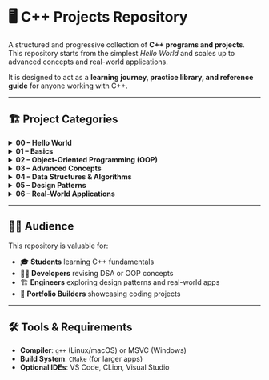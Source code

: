 # 🖥️ C++ Projects Repository  

A structured and progressive collection of **C++ programs and projects**.  
This repository starts from the simplest *Hello World* and scales up to advanced concepts and real-world applications.  

It is designed to act as a **learning journey, practice library, and reference guide** for anyone working with C++.  

---

## 🏗️ Project Categories  

<details>
<summary><b>00 – Hello World</b></summary>  
- First program setup to ensure compiler works  
</details>

<details>
<summary><b>01 – Basics</b></summary>  
- Variables, data types, operators, loops, functions, conditionals  
</details>

<details>
<summary><b>02 – Object-Oriented Programming (OOP)</b></summary>  
- Classes, objects, constructors, inheritance, polymorphism, encapsulation  
</details>

<details>
<summary><b>03 – Advanced Concepts</b></summary>  
- Templates, STL, smart pointers, file handling, multithreading  
</details>

<details>
<summary><b>04 – Data Structures & Algorithms</b></summary>  
- Linked lists, stacks, queues, trees, graphs, sorting, searching, recursion  
</details>

<details>
<summary><b>05 – Design Patterns</b></summary>  
- Singleton, Factory, Observer, Strategy, Adapter, etc.  
</details>

<details>
<summary><b>06 – Real-World Applications</b></summary>  
- CLI tools, networking apps, GUI-based apps, system programming, simple games  
</details>

---

## 🧑‍💻 Audience  

This repository is valuable for:  
- 🎓 **Students** learning C++ fundamentals  
- 👨‍💻 **Developers** revising DSA or OOP concepts  
- 🏗️ **Engineers** exploring design patterns and real-world apps  
- 📂 **Portfolio Builders** showcasing coding projects  

---

## 🛠️ Tools & Requirements  

- **Compiler**: `g++` (Linux/macOS) or MSVC (Windows)  
- **Build System**: `CMake` (for larger apps)  
- **Optional IDEs**: VS Code, CLion, Visual Studio  
